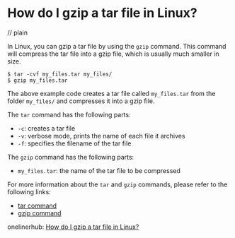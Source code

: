 # How do I gzip a tar file in Linux?
// plain

In Linux, you can gzip a tar file by using the `gzip` command. This command will compress the tar file into a gzip file, which is usually much smaller in size.

```
$ tar -cvf my_files.tar my_files/
$ gzip my_files.tar
```

The above example code creates a tar file called `my_files.tar` from the folder `my_files/` and compresses it into a gzip file.

The `tar` command has the following parts:

* `-c`: creates a tar file
* `-v`: verbose mode, prints the name of each file it archives
* `-f`: specifies the filename of the tar file

The `gzip` command has the following parts:

* `my_files.tar`: the name of the tar file to be compressed

For more information about the `tar` and `gzip` commands, please refer to the following links:

* [tar command](https://linux.die.net/man/1/tar)
* [gzip command](https://linux.die.net/man/1/gzip)

onelinerhub: [How do I gzip a tar file in Linux?](https://onelinerhub.com/cli-tar/how-do-i-gzip-a-tar-file-in-linux)